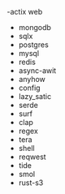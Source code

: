 
-actix web
- mongodb
- sqlx
- postgres
- mysql
- redis
- async-awit
- anyhow
- config
- lazy_satic
- serde
- surf 
- clap
- regex
- tera
- shell
- reqwest
- tide
- smol
- rust-s3


